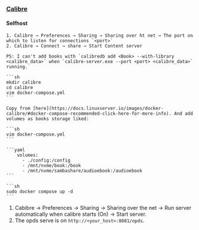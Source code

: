 ### [Calibre](https://calibre-ebook.com/)

#### Selfhost

````{tab} Windows 10
1. Calibre → Preferences → Sharing → Sharing over ht net → The port on which to listen for connections `<port>`
2. Calibre → Connect → share → Start Content server

PS: I can't add books with `calibredb add <Book> --with-library <calibre_data>` when `calibre-server.exe --port <port> <calibre_data>` running.
````

````{tab} Docker compose [^1]
```sh
mkdir calibre
cd calibre
vim docker-compose.yml
```

Copy from [here](https://docs.linuxserver.io/images/docker-calibre/#docker-compose-recommended-click-here-for-more-info). And add volumes as books storage liked:

```sh
vim docker-compose.yml
```

```yaml
    volumes:
      - ./config:/config
      - /mnt/nvme/book:/book
      - /mnt/nvme/sambashare/audioebook:/audioebook
```

```sh
sudo docker compose up -d
```
````

1. Cabibre → Preferences → Sharing → Sharing over the net → Run server automatically when calibre starts (On) → Start server.
2. The opds serve is on `http://<your_host>:8081/opds`.

[^1]: [linuxserver/calibre](https://docs.linuxserver.io/images/docker-calibre)
[^2]: [How To Install Calibre Server & Calibre Web On Ubuntu 22.04](https://kenfavors.com/code/how-to-install-calibre-server-calibre-web-on-ubuntu-22-04/)
